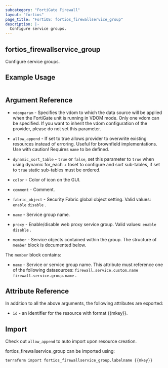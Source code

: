 ```yaml
---
subcategory: "FortiGate Firewall"
layout: "fortios"
page_title: "FortiOS: fortios_firewallservice_group"
description: |-
  Configure service groups.
---
```


## fortios_firewallservice_group
Configure service groups.

## Example Usage

```hcl

```

## Argument Reference
* `vdomparam` - Specifies the vdom to which the data source will be applied when the FortiGate unit is running in VDOM mode. Only one vdom can be specified. If you want to inherit the vdom configuration of the provider, please do not set this parameter.
* `allow_append` - If set to true allows provider to overwrite existing resources instead of erroring. Useful for brownfield implementations. Use with caution! Requires `name` to be defined.
* `dynamic_sort_table` - `true` or `false`, set this parameter to `true` when using dynamic for_each + toset to configure and sort sub-tables, if set to `true` static sub-tables must be ordered.

* `color` - Color of icon on the GUI.
* `comment` - Comment.
* `fabric_object` - Security Fabric global object setting. Valid values: `enable` `disable` .
* `name` - Service group name.
* `proxy` - Enable/disable web proxy service group. Valid values: `enable` `disable` .
* `member` - Service objects contained within the group. The structure of `member` block is documented below.

The `member` block contains:

* `name` - Service or service group name. This attribute must reference one of the following datasources: `firewall.service.custom.name` `firewall.service.group.name` .

## Attribute Reference

In addition to all the above arguments, the following attributes are exported:
* `id` - an identifier for the resource with format {{mkey}}.

## Import

Check out `allow_append` to auto import upon resource creation.

fortios_firewallservice_group can be imported using:
```sh
terraform import fortios_firewallservice_group.labelname {{mkey}}
```
